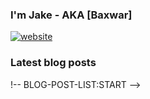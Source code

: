 ### I'm Jake - AKA [Baxwar] 
[![website](https://img.shields.io/website?label=baxbot.net&style=for-the-badge&url=https%3A%2F%2Fbaxbot.net)](https://baxbot.net)


### Latest blog posts
!-- BLOG-POST-LIST:START -->
<!-- BLOG-POST-LIST:END -->

